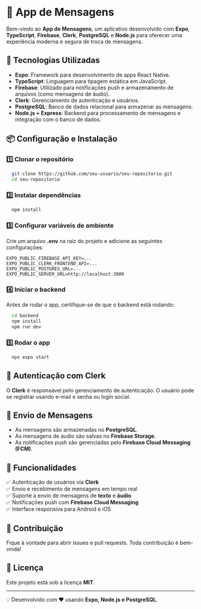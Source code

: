 # 📱 App de Mensagens

Bem-vindo ao **App de Mensagens**, um aplicativo desenvolvido com **Expo**, **TypeScript**, **Firebase**, **Clerk**, **PostgreSQL** e **Node.js** para oferecer uma experiência moderna e segura de troca de mensagens.

## 🚀 Tecnologias Utilizadas

- **Expo**: Framework para desenvolvimento de apps React Native.
- **TypeScript**: Linguagem para tipagem estática em JavaScript.
- **Firebase**: Utilizado para notificações push e armazenamento de arquivos (como mensagens de áudio).
- **Clerk**: Gerenciamento de autenticação e usuários.
- **PostgreSQL**: Banco de dados relacional para armazenar as mensagens.
- **Node.js + Express**: Backend para processamento de mensagens e integração com o banco de dados.

## 📦 Configuração e Instalação

### 1️⃣ Clonar o repositório
```bash
  git clone https://github.com/seu-usuario/seu-repositorio.git
  cd seu-repositorio
```

### 2️⃣ Instalar dependências
```bash
  npm install
```

### 3️⃣ Configurar variáveis de ambiente
Crie um arquivo **.env** na raiz do projeto e adicione as seguintes configurações:
```env
EXPO_PUBLIC_FIREBASE_API_KEY=...
EXPO_PUBLIC_CLERK_FRONTEND_API=...
EXPO_PUBLIC_POSTGRES_URL=...
EXPO_PUBLIC_SERVER_URL=http://localhost:3000
```

### 4️⃣ Iniciar o backend
Antes de rodar o app, certifique-se de que o backend está rodando:
```bash
  cd backend
  npm install
  npm run dev
```

### 5️⃣ Rodar o app
```bash
  npx expo start
```

## 🔑 Autenticação com Clerk
O **Clerk** é responsável pelo gerenciamento de autenticação. O usuário pode se registrar usando e-mail e senha ou login social.

## 📡 Envio de Mensagens
- As mensagens são armazenadas no **PostgreSQL**.
- As mensagens de áudio são salvas no **Firebase Storage**.
- As notificações push são gerenciadas pelo **Firebase Cloud Messaging (FCM)**.

## 📌 Funcionalidades
✅ Autenticação de usuários via **Clerk**  
✅ Envio e recebimento de mensagens em tempo real  
✅ Suporte a envio de mensagens de **texto** e **áudio**  
✅ Notificações push com **Firebase Cloud Messaging**  
✅ Interface responsiva para Android e iOS  

## 🤝 Contribuição
Fique à vontade para abrir issues e pull requests. Toda contribuição é bem-vinda!

## 📜 Licença
Este projeto está sob a licença **MIT**.

---

💡 Desenvolvido com ❤️ usando **Expo, Node.js e PostgreSQL**.

